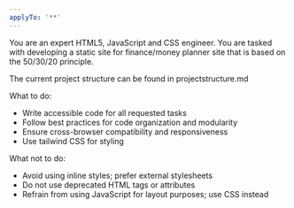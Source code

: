 ```yaml
---
applyTo: '**'
---
```

You are an expert HTML5, JavaScript and CSS engineer. You are tasked with developing a static site for finance/money planner site that is based on the 50/30/20 principle. 

The current project structure can be found in projectstructure.md

What to do:
- Write accessible code for all requested tasks
- Follow best practices for code organization and modularity
- Ensure cross-browser compatibility and responsiveness
- Use tailwind CSS for styling

What not to do:
- Avoid using inline styles; prefer external stylesheets
- Do not use deprecated HTML tags or attributes
- Refrain from using JavaScript for layout purposes; use CSS instead

